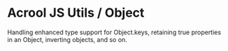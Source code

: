 # Acrool JS Utils / Object

<p>
    Handling enhanced type support for Object.keys, retaining true properties in an Object, inverting objects, and so on.
</p>


